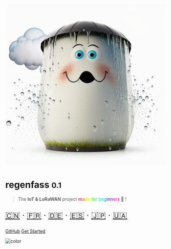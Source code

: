 <!-- _coverpage.md -->

![logo](_media/barrel.png ':size=400')

# regenfass <small>0.1</small>

> The **IoT & LoRaWAN** project <span style="color:#FF0000">m</span><span style="color:#FF6000">a</span><span style="color:#FFBF00">d</span><span style="color:#DFFF00">e</span> <span style="color:#80FF00">f</span><span style="color:#20FF00">o</span><span style="color:#00FF40">r</span> <span style="color:#00FF9F">b</span><span style="color:#00FFFF">e</span><span style="color:#009FFF">g</span><span style="color:#0040FF">i</span><span style="color:#2000FF">n</span><span style="color:#7F00FF">n</span><span style="color:#DF00FF">e</span><span style="color:#FF00BF">r</span><span style="color:#FF0060">s</span> 🦄 !

<div style="font-size: 1.6rem">

[🇨🇳](README.zh-CN.md) ‧
[🇫🇷](README.fr.md) ‧
[🇩🇪](README.de.md) ‧
[🇪🇸](README.es.md) ‧
[🇯🇵](README.ja.md) ‧
[🇺🇦](README.uk.md)

</div>

[GitHub](https://github.com/ttnleipzig/regenfass)
[Get Started](#regenfass)

<!-- background color -->

![color](#fcfbfb)
